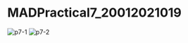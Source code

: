# MADPractical7_20012021019
![p7-1](https://user-images.githubusercontent.com/110600287/194028898-3c89fe3f-5df4-44e5-a994-3db37a20ff07.jpeg)
![p7-2](https://user-images.githubusercontent.com/110600287/194028927-6e2c8118-9286-4453-9031-7675b764db16.jpeg)
